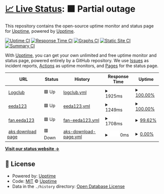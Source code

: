 # [📈 Live Status](https://demo.upptime.js.org): <!--live status--> **🟧 Partial outage**

This repository contains the open-source uptime monitor and status page for [Upptime](https://upptime.js.org), powered by [Upptime](https://github.com/upptime/upptime).

[![Uptime CI](https://github.com/upptime/upptime/workflows/Uptime%20CI/badge.svg)](https://github.com/upptime/upptime/actions?query=workflow%3A%22Uptime+CI%22)
[![Response Time CI](https://github.com/upptime/upptime/workflows/Response%20Time%20CI/badge.svg)](https://github.com/upptime/upptime/actions?query=workflow%3A%22Response+Time+CI%22)
[![Graphs CI](https://github.com/upptime/upptime/workflows/Graphs%20CI/badge.svg)](https://github.com/upptime/upptime/actions?query=workflow%3A%22Graphs+CI%22)
[![Static Site CI](https://github.com/upptime/upptime/workflows/Static%20Site%20CI/badge.svg)](https://github.com/upptime/upptime/actions?query=workflow%3A%22Static+Site+CI%22)
[![Summary CI](https://github.com/upptime/upptime/workflows/Summary%20CI/badge.svg)](https://github.com/upptime/upptime/actions?query=workflow%3A%22Summary+CI%22)

With [Upptime](https://upptime.js.org), you can get your own unlimited and free uptime monitor and status page, powered entirely by a GitHub repository. We use [Issues](https://github.com/upptime/upptime/issues) as incident reports, [Actions](https://github.com/upptime/upptime/actions) as uptime monitors, and [Pages](https://demo.upptime.js.org) for the status page.

<!--start: status pages-->
<!-- This summary is generated by Upptime (https://github.com/upptime/upptime) -->
<!-- Do not edit this manually, your changes will be overwritten -->
<!-- prettier-ignore -->
| URL | Status | History | Response Time | Uptime |
| --- | ------ | ------- | ------------- | ------ |
| <img alt="" src="https://icons.duckduckgo.com/ip3/www.logclub.com.ico" height="13"> [Logclub](https://www.logclub.com) | 🟩 Up | [logclub.yml](https://github.com/rayliu/upptime/commits/HEAD/history/logclub.yml) | <details><summary><img alt="Response time graph" src="./graphs/logclub/response-time-week.png" height="20"> 1925ms</summary><br><a href="https://demo.upptime.js.org/history/logclub"><img alt="Response time 2416" src="https://img.shields.io/endpoint?url=https%3A%2F%2Fraw.githubusercontent.com%2Frayliu%2Fupptime%2FHEAD%2Fapi%2Flogclub%2Fresponse-time.json"></a><br><a href="https://demo.upptime.js.org/history/logclub"><img alt="24-hour response time 2020" src="https://img.shields.io/endpoint?url=https%3A%2F%2Fraw.githubusercontent.com%2Frayliu%2Fupptime%2FHEAD%2Fapi%2Flogclub%2Fresponse-time-day.json"></a><br><a href="https://demo.upptime.js.org/history/logclub"><img alt="7-day response time 1925" src="https://img.shields.io/endpoint?url=https%3A%2F%2Fraw.githubusercontent.com%2Frayliu%2Fupptime%2FHEAD%2Fapi%2Flogclub%2Fresponse-time-week.json"></a><br><a href="https://demo.upptime.js.org/history/logclub"><img alt="30-day response time 1997" src="https://img.shields.io/endpoint?url=https%3A%2F%2Fraw.githubusercontent.com%2Frayliu%2Fupptime%2FHEAD%2Fapi%2Flogclub%2Fresponse-time-month.json"></a><br><a href="https://demo.upptime.js.org/history/logclub"><img alt="1-year response time 2416" src="https://img.shields.io/endpoint?url=https%3A%2F%2Fraw.githubusercontent.com%2Frayliu%2Fupptime%2FHEAD%2Fapi%2Flogclub%2Fresponse-time-year.json"></a></details> | <details><summary><a href="https://demo.upptime.js.org/history/logclub">100.00%</a></summary><a href="https://demo.upptime.js.org/history/logclub"><img alt="All-time uptime 99.65%" src="https://img.shields.io/endpoint?url=https%3A%2F%2Fraw.githubusercontent.com%2Frayliu%2Fupptime%2FHEAD%2Fapi%2Flogclub%2Fuptime.json"></a><br><a href="https://demo.upptime.js.org/history/logclub"><img alt="24-hour uptime 100.00%" src="https://img.shields.io/endpoint?url=https%3A%2F%2Fraw.githubusercontent.com%2Frayliu%2Fupptime%2FHEAD%2Fapi%2Flogclub%2Fuptime-day.json"></a><br><a href="https://demo.upptime.js.org/history/logclub"><img alt="7-day uptime 100.00%" src="https://img.shields.io/endpoint?url=https%3A%2F%2Fraw.githubusercontent.com%2Frayliu%2Fupptime%2FHEAD%2Fapi%2Flogclub%2Fuptime-week.json"></a><br><a href="https://demo.upptime.js.org/history/logclub"><img alt="30-day uptime 100.00%" src="https://img.shields.io/endpoint?url=https%3A%2F%2Fraw.githubusercontent.com%2Frayliu%2Fupptime%2FHEAD%2Fapi%2Flogclub%2Fuptime-month.json"></a><br><a href="https://demo.upptime.js.org/history/logclub"><img alt="1-year uptime 99.65%" src="https://img.shields.io/endpoint?url=https%3A%2F%2Fraw.githubusercontent.com%2Frayliu%2Fupptime%2FHEAD%2Fapi%2Flogclub%2Fuptime-year.json"></a></details>
| <img alt="" src="https://icons.duckduckgo.com/ip3/www.eeda123.com.ico" height="13"> [eeda123](http://www.eeda123.com) | 🟩 Up | [eeda123.yml](https://github.com/rayliu/upptime/commits/HEAD/history/eeda123.yml) | <details><summary><img alt="Response time graph" src="./graphs/eeda123/response-time-week.png" height="20"> 1249ms</summary><br><a href="https://demo.upptime.js.org/history/eeda123"><img alt="Response time 1248" src="https://img.shields.io/endpoint?url=https%3A%2F%2Fraw.githubusercontent.com%2Frayliu%2Fupptime%2FHEAD%2Fapi%2Feeda123%2Fresponse-time.json"></a><br><a href="https://demo.upptime.js.org/history/eeda123"><img alt="24-hour response time 1164" src="https://img.shields.io/endpoint?url=https%3A%2F%2Fraw.githubusercontent.com%2Frayliu%2Fupptime%2FHEAD%2Fapi%2Feeda123%2Fresponse-time-day.json"></a><br><a href="https://demo.upptime.js.org/history/eeda123"><img alt="7-day response time 1249" src="https://img.shields.io/endpoint?url=https%3A%2F%2Fraw.githubusercontent.com%2Frayliu%2Fupptime%2FHEAD%2Fapi%2Feeda123%2Fresponse-time-week.json"></a><br><a href="https://demo.upptime.js.org/history/eeda123"><img alt="30-day response time 1100" src="https://img.shields.io/endpoint?url=https%3A%2F%2Fraw.githubusercontent.com%2Frayliu%2Fupptime%2FHEAD%2Fapi%2Feeda123%2Fresponse-time-month.json"></a><br><a href="https://demo.upptime.js.org/history/eeda123"><img alt="1-year response time 1248" src="https://img.shields.io/endpoint?url=https%3A%2F%2Fraw.githubusercontent.com%2Frayliu%2Fupptime%2FHEAD%2Fapi%2Feeda123%2Fresponse-time-year.json"></a></details> | <details><summary><a href="https://demo.upptime.js.org/history/eeda123">100.00%</a></summary><a href="https://demo.upptime.js.org/history/eeda123"><img alt="All-time uptime 99.99%" src="https://img.shields.io/endpoint?url=https%3A%2F%2Fraw.githubusercontent.com%2Frayliu%2Fupptime%2FHEAD%2Fapi%2Feeda123%2Fuptime.json"></a><br><a href="https://demo.upptime.js.org/history/eeda123"><img alt="24-hour uptime 100.00%" src="https://img.shields.io/endpoint?url=https%3A%2F%2Fraw.githubusercontent.com%2Frayliu%2Fupptime%2FHEAD%2Fapi%2Feeda123%2Fuptime-day.json"></a><br><a href="https://demo.upptime.js.org/history/eeda123"><img alt="7-day uptime 100.00%" src="https://img.shields.io/endpoint?url=https%3A%2F%2Fraw.githubusercontent.com%2Frayliu%2Fupptime%2FHEAD%2Fapi%2Feeda123%2Fuptime-week.json"></a><br><a href="https://demo.upptime.js.org/history/eeda123"><img alt="30-day uptime 100.00%" src="https://img.shields.io/endpoint?url=https%3A%2F%2Fraw.githubusercontent.com%2Frayliu%2Fupptime%2FHEAD%2Fapi%2Feeda123%2Fuptime-month.json"></a><br><a href="https://demo.upptime.js.org/history/eeda123"><img alt="1-year uptime 99.99%" src="https://img.shields.io/endpoint?url=https%3A%2F%2Fraw.githubusercontent.com%2Frayliu%2Fupptime%2FHEAD%2Fapi%2Feeda123%2Fuptime-year.json"></a></details>
| <img alt="" src="https://icons.duckduckgo.com/ip3/fan.eeda123.com.ico" height="13"> [fan.eeda123](https://fan.eeda123.com) | 🟩 Up | [fan-eeda123.yml](https://github.com/rayliu/upptime/commits/HEAD/history/fan-eeda123.yml) | <details><summary><img alt="Response time graph" src="./graphs/fan-eeda123/response-time-week.png" height="20"> 1708ms</summary><br><a href="https://demo.upptime.js.org/history/fan-eeda123"><img alt="Response time 1809" src="https://img.shields.io/endpoint?url=https%3A%2F%2Fraw.githubusercontent.com%2Frayliu%2Fupptime%2FHEAD%2Fapi%2Ffan-eeda123%2Fresponse-time.json"></a><br><a href="https://demo.upptime.js.org/history/fan-eeda123"><img alt="24-hour response time 1751" src="https://img.shields.io/endpoint?url=https%3A%2F%2Fraw.githubusercontent.com%2Frayliu%2Fupptime%2FHEAD%2Fapi%2Ffan-eeda123%2Fresponse-time-day.json"></a><br><a href="https://demo.upptime.js.org/history/fan-eeda123"><img alt="7-day response time 1708" src="https://img.shields.io/endpoint?url=https%3A%2F%2Fraw.githubusercontent.com%2Frayliu%2Fupptime%2FHEAD%2Fapi%2Ffan-eeda123%2Fresponse-time-week.json"></a><br><a href="https://demo.upptime.js.org/history/fan-eeda123"><img alt="30-day response time 1717" src="https://img.shields.io/endpoint?url=https%3A%2F%2Fraw.githubusercontent.com%2Frayliu%2Fupptime%2FHEAD%2Fapi%2Ffan-eeda123%2Fresponse-time-month.json"></a><br><a href="https://demo.upptime.js.org/history/fan-eeda123"><img alt="1-year response time 1809" src="https://img.shields.io/endpoint?url=https%3A%2F%2Fraw.githubusercontent.com%2Frayliu%2Fupptime%2FHEAD%2Fapi%2Ffan-eeda123%2Fresponse-time-year.json"></a></details> | <details><summary><a href="https://demo.upptime.js.org/history/fan-eeda123">99.62%</a></summary><a href="https://demo.upptime.js.org/history/fan-eeda123"><img alt="All-time uptime 99.48%" src="https://img.shields.io/endpoint?url=https%3A%2F%2Fraw.githubusercontent.com%2Frayliu%2Fupptime%2FHEAD%2Fapi%2Ffan-eeda123%2Fuptime.json"></a><br><a href="https://demo.upptime.js.org/history/fan-eeda123"><img alt="24-hour uptime 97.32%" src="https://img.shields.io/endpoint?url=https%3A%2F%2Fraw.githubusercontent.com%2Frayliu%2Fupptime%2FHEAD%2Fapi%2Ffan-eeda123%2Fuptime-day.json"></a><br><a href="https://demo.upptime.js.org/history/fan-eeda123"><img alt="7-day uptime 99.62%" src="https://img.shields.io/endpoint?url=https%3A%2F%2Fraw.githubusercontent.com%2Frayliu%2Fupptime%2FHEAD%2Fapi%2Ffan-eeda123%2Fuptime-week.json"></a><br><a href="https://demo.upptime.js.org/history/fan-eeda123"><img alt="30-day uptime 99.91%" src="https://img.shields.io/endpoint?url=https%3A%2F%2Fraw.githubusercontent.com%2Frayliu%2Fupptime%2FHEAD%2Fapi%2Ffan-eeda123%2Fuptime-month.json"></a><br><a href="https://demo.upptime.js.org/history/fan-eeda123"><img alt="1-year uptime 99.48%" src="https://img.shields.io/endpoint?url=https%3A%2F%2Fraw.githubusercontent.com%2Frayliu%2Fupptime%2FHEAD%2Fapi%2Ffan-eeda123%2Fuptime-year.json"></a></details>
| <img alt="" src="https://icons.duckduckgo.com/ip3/218.92.194.22.ico" height="13"> [aks download page](http://218.92.194.22:18090) | 🟥 Down | [aks-download-page.yml](https://github.com/rayliu/upptime/commits/HEAD/history/aks-download-page.yml) | <details><summary><img alt="Response time graph" src="./graphs/aks-download-page/response-time-week.png" height="20"> 0ms</summary><br><a href="https://demo.upptime.js.org/history/aks-download-page"><img alt="Response time 463" src="https://img.shields.io/endpoint?url=https%3A%2F%2Fraw.githubusercontent.com%2Frayliu%2Fupptime%2FHEAD%2Fapi%2Faks-download-page%2Fresponse-time.json"></a><br><a href="https://demo.upptime.js.org/history/aks-download-page"><img alt="24-hour response time 0" src="https://img.shields.io/endpoint?url=https%3A%2F%2Fraw.githubusercontent.com%2Frayliu%2Fupptime%2FHEAD%2Fapi%2Faks-download-page%2Fresponse-time-day.json"></a><br><a href="https://demo.upptime.js.org/history/aks-download-page"><img alt="7-day response time 0" src="https://img.shields.io/endpoint?url=https%3A%2F%2Fraw.githubusercontent.com%2Frayliu%2Fupptime%2FHEAD%2Fapi%2Faks-download-page%2Fresponse-time-week.json"></a><br><a href="https://demo.upptime.js.org/history/aks-download-page"><img alt="30-day response time 462" src="https://img.shields.io/endpoint?url=https%3A%2F%2Fraw.githubusercontent.com%2Frayliu%2Fupptime%2FHEAD%2Fapi%2Faks-download-page%2Fresponse-time-month.json"></a><br><a href="https://demo.upptime.js.org/history/aks-download-page"><img alt="1-year response time 463" src="https://img.shields.io/endpoint?url=https%3A%2F%2Fraw.githubusercontent.com%2Frayliu%2Fupptime%2FHEAD%2Fapi%2Faks-download-page%2Fresponse-time-year.json"></a></details> | <details><summary><a href="https://demo.upptime.js.org/history/aks-download-page">0.00%</a></summary><a href="https://demo.upptime.js.org/history/aks-download-page"><img alt="All-time uptime 85.83%" src="https://img.shields.io/endpoint?url=https%3A%2F%2Fraw.githubusercontent.com%2Frayliu%2Fupptime%2FHEAD%2Fapi%2Faks-download-page%2Fuptime.json"></a><br><a href="https://demo.upptime.js.org/history/aks-download-page"><img alt="24-hour uptime 0.00%" src="https://img.shields.io/endpoint?url=https%3A%2F%2Fraw.githubusercontent.com%2Frayliu%2Fupptime%2FHEAD%2Fapi%2Faks-download-page%2Fuptime-day.json"></a><br><a href="https://demo.upptime.js.org/history/aks-download-page"><img alt="7-day uptime 0.00%" src="https://img.shields.io/endpoint?url=https%3A%2F%2Fraw.githubusercontent.com%2Frayliu%2Fupptime%2FHEAD%2Fapi%2Faks-download-page%2Fuptime-week.json"></a><br><a href="https://demo.upptime.js.org/history/aks-download-page"><img alt="30-day uptime 52.87%" src="https://img.shields.io/endpoint?url=https%3A%2F%2Fraw.githubusercontent.com%2Frayliu%2Fupptime%2FHEAD%2Fapi%2Faks-download-page%2Fuptime-month.json"></a><br><a href="https://demo.upptime.js.org/history/aks-download-page"><img alt="1-year uptime 85.83%" src="https://img.shields.io/endpoint?url=https%3A%2F%2Fraw.githubusercontent.com%2Frayliu%2Fupptime%2FHEAD%2Fapi%2Faks-download-page%2Fuptime-year.json"></a></details>

<!--end: status pages-->

[**Visit our status website →**](https://demo.upptime.js.org)

## 📄 License

- Powered by: [Upptime](https://github.com/upptime/upptime)
- Code: [MIT](./LICENSE) © [Upptime](https://upptime.js.org)
- Data in the `./history` directory: [Open Database License](https://opendatacommons.org/licenses/odbl/1-0/)
